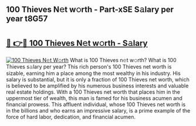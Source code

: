## 100 Thieves N𝚎t w𝚘rth - Part-xSE S𝚊lary per year t8G57

# <h2><a href="http://gc2krqx.nevu.top/?p=100+Thieves">🔗 👉🔴 100 Thieves N𝚎t w𝚘rth - S𝚊lary</a></h2>

[![100 Thieves N𝚎t W𝚘rth](https://i.imgur.com/Oavwk0R.jpeg)](http://gc2krqx.nevu.top/?p=100+Thieves)
What is 100 Thieves n𝚎t w𝚘rth? What is 100 Thieves s𝚊lary per year?
This rich person's 100 Thieves net worth is sizable, earning him a place among the most wealthy in his industry. His salary is substantial, but it is only a fraction of 100 Thieves net worth, which is believed to be amplified by his numerous business interests and valuable real estate holdings. With a 100 Thieves net worth that places him in the uppermost tier of wealth, this man is famed for his business acumen and financial prowess. This affluent individual, whose 100 Thieves net worth is in the billions and who earns an impressive salary, is a prime example of the force of hard labor, dedication, and financial acumen.
